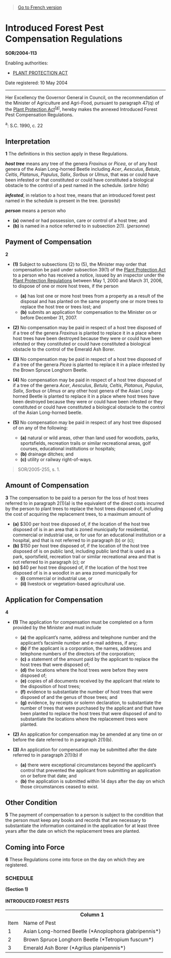 > [Go to French version](/fr/Règlements/Décrets,%20ordonnances%20et%20règlements%20statutaires/2004/113.md)

# Introduced Forest Pest Compensation Regulations

**SOR/2004-113**

Enabling authorities: 
- [PLANT PROTECTION ACT](/en/Acts/Statutes%20of%20Canada/1990/c.%2022.md)

Date registered: 10 May 2004

----------

Her Excellency the Governor General in Council, on the recommendation of the Minister of Agriculture and Agri-Food, pursuant to paragraph 47(q) of the [Plant Protection Act](/en/Acts/Statutes%20of%20Canada/1990/c.%2022.md)<sup><a href='#footnotea_e'>[a]</a></sup>, hereby makes the annexed Introduced Forest Pest Compensation Regulations.



<a name='footnotea_e'><sup>a</sup></a>: S.C. 1990, c. 22<br />


## Interpretation


**1** The definitions in this section apply in these Regulations.

***host tree*** means any tree of the genera *Fraxinus* or *Picea*, or of any host genera of the Asian Long-horned Beetle including *Acer*, *Aesculus*, *Betula*, *Celtis*, *Platanus*, *Populus*, *Salix*, *Sorbus* or *Ulmus*, that was or could have been infested or that constituted or could have constituted a biological obstacle to the control of a pest named in the schedule. (*arbre hôte*)

***infested***, in relation to a host tree, means that an introduced forest pest named in the schedule is present in the tree. (*parasité*)

***person*** means a person who
- **(a)** owned or had possession, care or control of a host tree; and
- **(b)** is named in a notice referred to in subsection 2(1). (*personne*)




## Payment of Compensation


**2** 

- **(1)** Subject to subsections (2) to (5), the Minister may order that compensation be paid under subsection 39(1) of the [Plant Protection Act](/en/Acts/Statutes%20of%20Canada/1990/c.%2022.md) to a person who has received a notice, issued by an inspector under the [Plant Protection Regulations](/en/Regulations/Statutory%20Orders%20and%20Regulations/95/212.md) between May 1, 2000 and March 31, 2006, to dispose of one or more host trees, if the person 
	- **(a)** has lost one or more host trees from a property as a result of the disposal and has planted on the same property one or more trees to replace the host tree or trees lost; and
	- **(b)** submits an application for compensation to the Minister on or before December 31, 2007.

- **(2)** No compensation may be paid in respect of a host tree disposed of if a tree of the genera *Fraxinus* is planted to replace it in a place where host trees have been destroyed because they were or could have been infested or they constituted or could have constituted a biological obstacle to the control of the Emerald Ash Borer.

- **(3)** No compensation may be paid in respect of a host tree disposed of if a tree of the genera *Picea* is planted to replace it in a place infested by the Brown Spruce Longhorn Beetle.

- **(4)** No compensation may be paid in respect of a host tree disposed of if a tree of the genera *Acer*, *Aesculus*, *Betula*, *Celtis*, *Platanus*, *Populus*, *Salix*, *Sorbus* or *Ulmus* or any other host genera of the Asian Long-horned Beetle is planted to replace it in a place where host trees have been destroyed because they were or could have been infested or they constituted or could have constituted a biological obstacle to the control of the Asian Long-horned beetle.

- **(5)** No compensation may be paid in respect of any host tree disposed of on any of the following:
	- **(a)** natural or wild areas, other than land used for woodlots, parks, sportsfields, recreation trails or similar recreational areas, golf courses, educational institutions or hospitals;
	- **(b)** drainage ditches; and
	- **(c)** utility or railway right-of-ways.
> SOR/2005-255, s. 1.





## Amount of Compensation


**3** The compensation to be paid to a person for the loss of host trees referred to in paragraph 2(1)(a) is the equivalent of the direct costs incurred by the person to plant trees to replace the host trees disposed of, including the cost of acquiring the replacement trees, to a maximum amount of
- **(a)** $300 per host tree disposed of, if the location of the host tree disposed of is in an area that is zoned municipally for residential, commercial or industrial use, or for use for an educational institution or a hospital, and that is not referred to in paragraph (b) or (c);
- **(b)** $150 per host tree disposed of, if the location of the host tree disposed of is on public land, including public land that is used as a park, sportsfield, recreation trail or similar recreational area and that is not referred to in paragraph (c); or
- **(c)** $40 per host tree disposed of, if the location of the host tree disposed of is in a woodlot in an area zoned municipally for
	- **(i)** commercial or industrial use, or
	- **(ii)** livestock or vegetation-based agricultural use.




## Application for Compensation


**4** 

- **(1)** The application for compensation must be completed on a form provided by the Minister and must include
	- **(a)** the applicant’s name, address and telephone number and the applicant’s facsimile number and e-mail address, if any;
	- **(b)** if the applicant is a corporation, the names, addresses and telephone numbers of the directors of the corporation;
	- **(c)** a statement of the amount paid by the applicant to replace the host trees that were disposed of;
	- **(d)** the locations where the host trees were before they were disposed of;
	- **(e)** copies of all documents received by the applicant that relate to the disposition of host trees;
	- **(f)** evidence to substantiate the number of host trees that were disposed of and the genus of those trees; and
	- **(g)** evidence, by receipts or solemn declaration, to substantiate the number of trees that were purchased by the applicant and that have been planted to replace the host trees that were disposed of and to substantiate the locations where the replacement trees were planted.

- **(2)** An application for compensation may be amended at any time on or before the date referred to in paragraph 2(1)(b).

- **(3)** An application for compensation may be submitted after the date referred to in paragraph 2(1)(b) if
	- **(a)** there were exceptional circumstances beyond the applicant’s control that prevented the applicant from submitting an application on or before that date; and
	- **(b)** the application is submitted within 14 days after the day on which those circumstances ceased to exist.




## Other Condition


**5** The payment of compensation to a person is subject to the condition that the person must keep any books and records that are necessary to substantiate the information contained in the application for at least three years after the date on which the replacement trees are planted.




## Coming into Force


**6** These Regulations come into force on the day on which they are registered.




### **SCHEDULE** 
**(Section 1)**
#### INTRODUCED FOREST PESTS
<table>
<tr>
<th></th>
<th>Column 1</th>
</tr>
<tr>
<td>Item</td>
<td>Name of Pest</td>
</tr>
<tr>
<td>1</td>
<td>Asian Long-horned Beetle (*Anoplophora glabripennis*)</td>
</tr>
<tr>
<td>2</td>
<td>Brown Spruce Longhorn Beetle (*Tetropium fuscum*)</td>
</tr>
<tr>
<td>3</td>
<td>Emerald Ash Borer (*Agrilus planipennis*)</td>
</tr>
</table>


